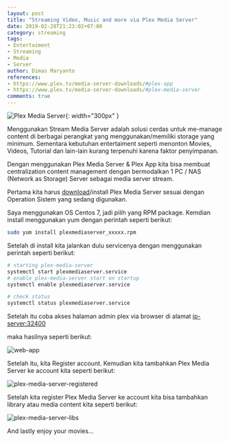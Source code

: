 ```yaml
---
layout: post
title: "Streaming Video, Music and more via Plex Media Server"
date: 2019-02-28T21:23:02+07:00
category: streaming
tags: 
- Entertaiment
- Streaming
- Media 
- Server
author: Dimas Maryanto
references:
- https://www.plex.tv/media-server-downloads/#plex-app
- https://www.plex.tv/media-server-downloads/#plex-media-server
comments: true
---
```


![Plex Media Server]({{site.baseurl}}/assets/img/posts/plex-media-server/plex-logo.jpg){: width="300px" }

Menggunakan Stream Media Server adalah solusi cerdas untuk me-manage content di berbagai perangkat yang menggunakan/memiliki storage yang minimum. Sementara kebutuhan entertaiment seperti menonton Movies, Videos, Tutorial dan lain-lain kurang terpenuhi karena faktor penyimpanan. 

<!--more-->

Dengan menggunakan Plex Media Server & Plex App kita bisa membuat centralization content management dengan bermodalkan 1 PC / NAS (Network as Storage) Server sebagai media server stream.

Pertama kita harus [download](https://www.plex.tv/media-server-downloads/#plex-media-server)/install Plex Media Server sesuai dengan Operation Sistem yang sedang digunakan.

Saya menggunakan OS Centos 7, jadi pilih yang RPM package. Kemdian install menggunakan yum dengan perintah seperti berikut:

```bash
sudo yum install plexmediaserver_xxxxx.rpm
```

Setelah di install kita jalankan dulu servicenya dengan menggunakan perintah seperti berikut:

```bash
# starting plex-media-server
systemctl start plexmediaserver.service
# enable plex-media-server start on startup
systemctl enable plexmediaserver.service

# check status
systemctl status plexmediaserver.service
```

Setelah itu coba akses halaman admin plex via browser di alamat [ip-server:32400](http://localhost:32400)

maka hasilnya seperti berikut:

![web-app]({{site.baseurl}}/assets/img/posts/plex-media-server/plex-web.png)

Setelah itu, kita Register account. Kemudian kita tambahkan Plex Media Server ke account kita seperti berikut:

![plex-media-server-registered]({{site.baseurl}}/assets/img/posts/plex-media-server/plex-media-server-registered.png)

Setelah kita register Plex Media Server ke account kita bisa tambahkan library atau media content kita seperti berikut:

![plex-media-server-libs]({{site.baseurl}}/assets/img/posts/plex-media-server/plex-add-library.png)

And lastly enjoy your movies...